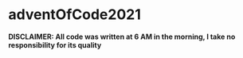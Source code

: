 # adventOfCode2021
**DISCLAIMER: All code was written at 6 AM in the morning, I take no responsibility for its quality**
